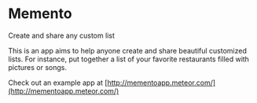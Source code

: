 # Memento
Create and share any custom list

This is an app aims to help anyone create and share beautiful customized lists. 
For instance, put together a list of your favorite restaurants filled with pictures or songs.

Check out an example app at [http://mementoapp.meteor.com/](http://mementoapp.meteor.com/)
